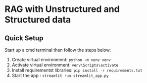 # RAG with Unstructured and Structured data


## Quick Setup

Start up a cmd terminal then follow the steps below:

1. Create virtual environment: `python -m venv venv`
2. Activate virtual environment: `venv\Scripts\activate`
3. Install requirementst libraries: `pip install -r requirements.txt`
4. Start the app : `streamlit run streamlit_app.py`
